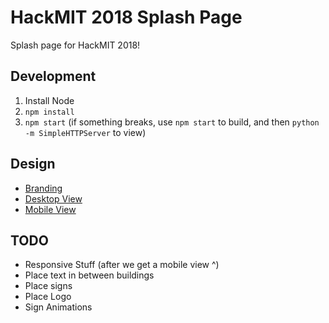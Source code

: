 # HackMIT 2018 Splash Page
Splash page for HackMIT 2018!

## Development
 1. Install Node
 2. `npm install`
 3. `npm start` (if something breaks, use `npm start` to build, and then `python -m SimpleHTTPServer` to view)

## Design
 - [Branding](https://drive.google.com/drive/folders/1JL5YErAqbnb6cnxHNmOzOGL7OuBwepyS)
 - [Desktop View](https://xd.adobe.com/view/8ff7e09f-0072-427e-459a-3ec8a18130ff-f9c6/)
 - [Mobile View](https://xd.adobe.com/view/a1d9180f-6628-468f-9d70-7ae0ecd8b67d/)

## TODO
 - Responsive Stuff (after we get a mobile view ^)
 - Place text in between buildings
 - Place signs
 - Place Logo
 - Sign Animations